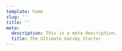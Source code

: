```yaml
---
template: home
slug: ''
title: ''
meta:
  description: This is a meta description.
  title: The Ultimate Gatsby Starter
---
```

